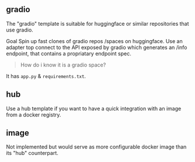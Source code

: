 

## gradio

The "gradio" template is suitable for huggingface or similar repositories that use gradio.

Goal Spin up fast clones of gradio repos /spaces on huggingface. Use an adapter top connect to the API exposed by gradio which generates an /info endpoint, that contains a propriatary endpoint spec.

> How do i know it is a gradio space?

It has `app.py` & `requirements.txt`.


## hub

Use a hub template if you want to have a quick integration with an image from a docker registry.

## image

Not implemented but would serve as more configurable docker image than its "hub" counterpart.